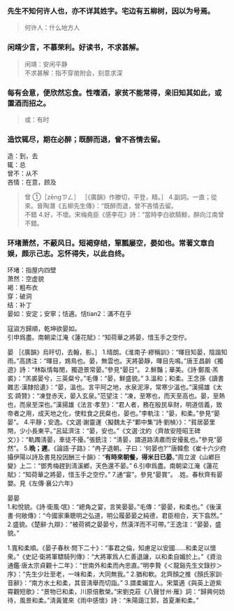 
### 先生不知何许人也，亦不详其姓字。宅边有五柳树，因以为号焉。

> 何许人：什么地方人  

### 闲靖少言，不慕荣利。好读书，不求甚解。

> 闲靖：安闲平静  
不求甚解：指不穿凿附会，刻意求深  

### 每有会意，便欣然忘食。性嗜酒，家贫不能常得，亲旧知其如此，或置酒而招之。

> 或：有时  

### 造饮辄尽，期在必醉；既醉而退，曾不吝情去留。

造：到，去  
辄：总   
曾不：从不  
吝情：在意，顾及  

> 曾 ①［zēnɡㄗㄥ］
［《廣韻》作滕切，平登，精。］  4.副詞。一直；從來。晉陶潛《五柳先生傳》：“既醉而退，曾不吝情去留。  
不錯 4.好，不壞。宋梅堯臣《感李花》詩：“當時李白欲騎鯨，醉向江南曾不錯。


### 环堵萧然，不蔽风日。短褐穿结，箪瓢屡空，晏如也。常著文章自娱，颇示己志。忘怀得失，以此自终。

环堵：指屋内四壁  
萧然：空虚貌  
褐：粗布衣  
穿：破洞  
结：补丁  
晏如：安定；安寧；恬適。恬tian2：滿不在乎    




寇盜方歸順，乾坤欲晏如。  
引申爲盡。南朝梁江淹《蓮花賦》：“知荷華之將晏，惜玉手之空佇。

晏
［《廣韻》烏旰切，去翰，影。］
1.晴朗。《淮南子·繆稱訓》：“暉目知晏，陰諧知雨。”高誘注：“暉目，鴆鳥也。晏，無雲也。天將晏靜，暉目先鳴。”唐王昌齡《獨遊》詩：“林臥情每閒，獨遊景常晏。”參見“晏日”。
2.鮮豔；華美。《詩·鄭風·羔裘》：“羔裘晏兮，三英粲兮。”毛傳：“晏，鮮盛貌。”
3.溫和；和柔。王念孫《讀書雜志·漢隸拾遺》：“晏，溫也。言平阿之地，水泉泥濘，常寒少溫也。”漢揚雄《太玄·踦贊》：“凍登赤天，晏入玄泉。”范望注：“凍，至寒也，而天至高也。晏，至熱也，而泉至深也。”漢揚雄《法言·孝至》：“君人者，務在殷民阜財，明道信義，致帝者之用，成天地之化，使粒食之民粲也，晏也。”李軌注：“晏，和柔。”參見“晏晏”。
4.平靜；安逸。《文選·謝靈運〈擬魏太子“鄴中集”詩·劉楨〉》：“貧居晏里閈，少小長東平。”呂延濟注：“晏，安也。”《文選·沈約〈齊故安陸昭王碑文〉》：“軌躅淸晏，車徒不擾。”張銑注：“淸晏，謂道路淸肅而安擾亂也。”參見“晏然”。
5.**晩；遲**。《論語·子路》：“冉子退朝。子曰：‘何晏也?’”唐韓愈《崔十六少府攝伊陽以詩及書見投因酬三十韻》：“**有時來朝餐，得米日已晏**。”周立波《山鄕巨變》上二：“鄧秀梅趕到淸溪鄕，天色還不晏。”
6.引申爲盡。南朝梁江淹《蓮花賦》：“知荷華之將晏，惜玉手之空佇。”
7.通“宴”。參見“晏賞”。
.姓。春秋齊有晏嬰。見《左傳·襄公六年》

晏晏  
1.和悅貌。《詩·衛風·氓》：“總角之宴，言笑晏晏。”毛傳：“晏晏，和柔也。”《後漢書·何敞傳》：“今國家秉聰明之弘道，明公履晏晏之純德，君臣相合，天下翕然。”  
2.盛貌。《楚辭·九辯》：“被荷裯之晏晏兮，然潢洋而不可帶。”王逸注：“晏晏，盛貌。”

1.寬和柔順。《晏子春秋·問下二十》：“事君之倫，知慮足以安國……和柔足以懷衆。”《史記·衛將軍驃騎列傳》：“大將軍爲人仁善退讓，以和柔自媚於上。”《資治通鑑·唐太宗貞觀十二年》：“世南外和柔而內忠直。”明李贄《＜龍谿先生文錄抄＞序》：“先生少壯至老，一味和柔，大同無我。”
2.猶和軟。北齊顏之推《顏氏家訓·音辭》：“南方水土和柔，其音淸舉而切詣。”
3.謂柔媚宜人。宋葉適《與英上遊紫霄觀短歌》：“景物已和柔，川原倍敷榮。”宋劉克莊《八聲甘州·雁》詞：“歸興何妨待，風景和柔。”淸黃鷟來《雨中感懷》詩：“朱陽藹江郭，首夏漸和柔。”


